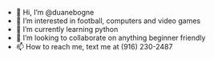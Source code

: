 - 👋 Hi, I’m @duanebogne
- 👀 I’m interested in football, computers and video games
- 🌱 I’m currently learning python
- 💞️ I’m looking to collaborate on anything beginner friendly
- 📫 How to reach me, text me at (916) 230-2487

<!---
duanebogne/duanebogne is a ✨ special ✨ repository because its `README.md` (this file) appears on your GitHub profile.
You can click the Preview link to take a look at your changes.
--->
